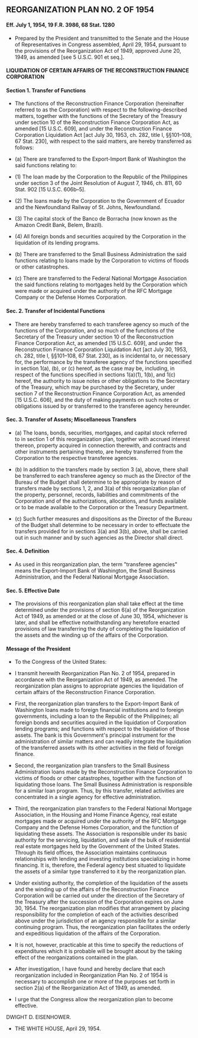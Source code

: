 ## **REORGANIZATION PLAN NO. 2 OF 1954**
#### Eff. July 1, 1954, 19 F.R. 3986, 68 Stat. 1280
* Prepared by the President and transmitted to the Senate and the House of Representatives in Congress assembled, April 29, 1954, pursuant to the provisions of the Reorganization Act of 1949, approved June 20, 1949, as amended [see 5 U.S.C. 901 et seq.].

#### LIQUIDATION OF CERTAIN AFFAIRS OF THE RECONSTRUCTION FINANCE CORPORATION
#### Section 1. Transfer of Functions
* The functions of the Reconstruction Finance Corporation (hereinafter referred to as the Corporation) with respect to the following-described matters, together with the functions of the Secretary of the Treasury under section 10 of the Reconstruction Finance Corporation Act, as amended [15 U.S.C. 609], and under the Reconstruction Finance Corporation Liquidation Act [act July 30, 1953, ch. 282, title I, §§101–108, 67 Stat. 230], with respect to the said matters, are hereby transferred as follows:

* (a) There are transferred to the Export-Import Bank of Washington the said functions relating to:

* (1) The loan made by the Corporation to the Republic of the Philippines under section 3 of the Joint Resolution of August 7, 1946, ch. 811, 60 Stat. 902 [15 U.S.C. 606b–5].

* (2) The loans made by the Corporation to the Government of Ecuador and the Newfoundland Railway of St. Johns, Newfoundland.

* (3) The capital stock of the Banco de Borracha (now known as the Amazon Credit Bank, Belem, Brazil).

* (4) All foreign bonds and securities acquired by the Corporation in the liquidation of its lending programs.

* (b) There are transferred to the Small Business Administration the said functions relating to loans made by the Corporation to victims of floods or other catastrophes.

* (c) There are transferred to the Federal National Mortgage Association the said functions relating to mortgages held by the Corporation which were made or acquired under the authority of the RFC Mortgage Company or the Defense Homes Corporation.

#### Sec. 2. Transfer of Incidental Functions
* There are hereby transferred to each transferee agency so much of the functions of the Corporation, and so much of the functions of the Secretary of the Treasury under section 10 of the Reconstruction Finance Corporation Act, as amended [15 U.S.C. 609], and under the Reconstruction Finance Corporation Liquidation Act [act July 30, 1953, ch. 282, title I, §§101–108, 67 Stat. 230], as is incidental to, or necessary for, the performance by the transferee agency of the functions specified in section 1(a), (b), or (c) hereof, as the case may be, including, in respect of the functions specified in sections 1(a)(1), 1(b), and 1(c) hereof, the authority to issue notes or other obligations to the Secretary of the Treasury, which may be purchased by the Secretary, under section 7 of the Reconstruction Finance Corporation Act, as amended [15 U.S.C. 606], and the duty of making payments on such notes or obligations issued by or transferred to the transferee agency hereunder.

#### Sec. 3. Transfer of Assets; Miscellaneous Transfers
* (a) The loans, bonds, securities, mortgages, and capital stock referred to in section 1 of this reorganization plan, together with accrued interest thereon, property acquired in connection therewith, and contracts and other instruments pertaining thereto, are hereby transferred from the Corporation to the respective transferee agencies.

* (b) In addition to the transfers made by section 3 (a), above, there shall be transferred to each transferee agency so much as the Director of the Bureau of the Budget shall determine to be appropriate by reason of transfers made by sections 1, 2, and 3(a) of this reorganization plan of the property, personnel, records, liabilities and commitments of the Corporation and of the authorizations, allocations, and funds available or to be made available to the Corporation or the Treasury Department.

* (c) Such further measures and dispositions as the Director of the Bureau of the Budget shall determine to be necessary in order to effectuate the transfers provided for in sections 3(a) and 3(b), above, shall be carried out in such manner and by such agencies as the Director shall direct.

#### Sec. 4. Definition
* As used in this reorganization plan, the term "transferee agencies" means the Export-Import Bank of Washington, the Small Business Administration, and the Federal National Mortgage Association.

#### Sec. 5. Effective Date
* The provisions of this reorganization plan shall take effect at the time determined under the provisions of section 6(a) of the Reorganization Act of 1949, as amended or at the close of June 30, 1954, whichever is later, and shall be effective notwithstanding any heretofore enacted provisions of law transferring the duty of completing the liquidation of the assets and the winding up of the affairs of the Corporation.

#### Message of the President
* To the Congress of the United States:

* I transmit herewith Reorganization Plan No. 2 of 1954, prepared in accordance with the Reorganization Act of 1949, as amended. The reorganization plan assigns to appropriate agencies the liquidation of certain affairs of the Reconstruction Finance Corporation.

* First, the reorganization plan transfers to the Export-Import Bank of Washington loans made to foreign financial institutions and to foreign governments, including a loan to the Republic of the Philippines; all foreign bonds and securities acquired in the liquidation of Corporation lending programs; and functions with respect to the liquidation of those assets. The bank is this Government's principal instrument for the administration of similar matters and can readily integrate the liquidation of the transferred assets with its other activities in the field of foreign finance.

* Second, the reorganization plan transfers to the Small Business Administration loans made by the Reconstruction Finance Corporation to victims of floods or other catastrophes, together with the function of liquidating those loans. The Small Business Administration is responsible for a similar loan program. Thus, by this transfer, related activities are concentrated in a single agency for effective administration.

* Third, the reorganization plan transfers to the Federal National Mortgage Association, in the Housing and Home Finance Agency, real estate mortgages made or acquired under the authority of the RFC Mortgage Company and the Defense Homes Corporation, and the function of liquidating these assets. The Association is responsible under its basic authority for the servicing, liquidation, and sale of the bulk of residential real estate mortgages held by the Government of the United States. Through its field offices, the Association maintains continuous relationships with lending and investing institutions specializing in home financing. It is, therefore, the Federal agency best situated to liquidate the assets of a similar type transferred to it by the reorganization plan.

* Under existing authority, the completion of the liquidation of the assets and the winding up of the affairs of the Reconstruction Finance Corporation will be carried out under the direction of the Secretary of the Treasury after the succession of the Corporation expires on June 30, 1954. The reorganization plan modifies that arrangement by placing responsibility for the completion of each of the activities described above under the jurisdiction of an agency responsible for a similar continuing program. Thus, the reorganization plan facilitates the orderly and expeditious liquidation of the affairs of the Corporation.

* It is not, however, practicable at this time to specify the reductions of expenditures which it is probable will be brought about by the taking effect of the reorganizations contained in the plan.

* After investigation, I have found and hereby declare that each reorganization included in Reorganization Plan No. 2 of 1954 is necessary to accomplish one or more of the purposes set forth in section 2(a) of the Reorganization Act of 1949, as amended.

* I urge that the Congress allow the reorganization plan to become effective.

DWIGHT D. EISENHOWER.&nbsp;&nbsp;&nbsp;&nbsp;&nbsp;&nbsp;


* THE WHITE HOUSE, April 29, 1954.